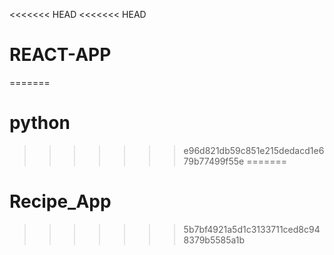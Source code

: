 <<<<<<< HEAD
<<<<<<< HEAD
# REACT-APP
=======
# python
>>>>>>> e96d821db59c851e215dedacd1e679b77499f55e
=======
# Recipe_App
>>>>>>> 5b7bf4921a5d1c3133711ced8c948379b5585a1b
